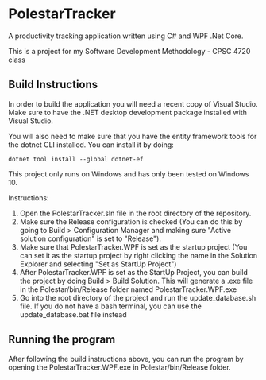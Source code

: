 # PolestarTracker
A productivity tracking application written using C# and WPF .Net Core. 

This is a project for my Software Development Methodology - CPSC 4720 class

## Build Instructions
In order to build the application you will need a recent copy of Visual Studio. Make sure to have the .NET desktop development package installed with Visual Studio.

You will also need to make sure that you have the entity framework tools for the dotnet CLI installed. You can install it by doing:
```
dotnet tool install --global dotnet-ef
```

This project only runs on Windows and has only been tested on Windows 10.

Instructions:
1) Open the PolestarTracker.sln file in the root directory of the repository. 
2) Make sure the Release configuration is checked (You can do this by going to Build > Configuration Manager  and making sure "Active solution configuration" is set to "Release").
3) Make sure that PolestarTracker.WPF is set as the startup project (You can set it as the startup project by right clicking the name in the Solution Explorer and selecting "Set as StartUp Project")
4) After PolestarTracker.WPF is set as the StartUp Project, you can build the project by doing Build > Build Solution. This will generate a .exe file in the Polestar/bin/Release folder named PolestarTracker.WPF.exe
5) Go into the root directory of the project and run the update_database.sh file. If you do not have a bash terminal, you can use the update_database.bat file instead

## Running the program
After following the build instructions above, you can run the program by opening the PolestarTracker.WPF.exe in Polestar/bin/Release folder.